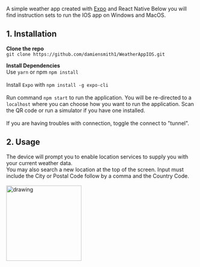 A simple weather app created with [Expo](https://expo.dev/) and React Native
Below you will find instruction sets to run the IOS app on Windows and MacOS.

## 1. Installation
**Clone the repo<br />**
`git clone https://github.com/damiensmith1/WeatherAppIOS.git`

**Install Dependencies<br />**
Use `yarn` or npm `npm install`<br />
<br />
Install `Expo` with  `npm install -g expo-cli`<br />
<br />
Run command  `npm start` to run the application. You will be re-directed to a  `localhost` where you can choose how you want to run the application. Scan the QR code or run a simulator if you have one installed.<br/>
<br/>
If you are having troubles with connection, toggle the connect to "tunnel".
## 2. Usage
The device will prompt you to enable location services to supply you with your current weather data. <br/>
You may also search a new location at the top of the screen. Input must include the City or Postal Code follow by a comma and the Country Code.<br/>
<br/>
<img src="https://user-images.githubusercontent.com/60460690/141724636-be445b9a-5e91-4c99-9dee-fceb04ed46c3.jpg" alt="drawing" style="width:200px;"/>
